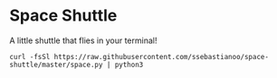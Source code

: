 # Space Shuttle
A little shuttle that flies in your terminal!

```
curl -fsSl https://raw.githubusercontent.com/ssebastianoo/space-shuttle/master/space.py | python3
```
